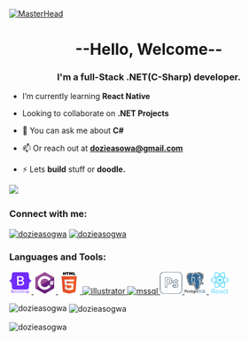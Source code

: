 [![MasterHead](https://www.pinterest.com/pin/595108538234252427/)](https://dozieasogwa.io)
<h1 align="center">--Hello, Welcome--</h1>
<h3 align="center">I'm a full-Stack .NET(C-Sharp) developer.</h3>

<p align="right"> 
<div>

  -  I’m currently learning **React Native**

-  Looking to collaborate on **.NET Projects**

- 💬 You can ask me about **C#**

- 📫 Or reach out at **dozieasowa@gmail.com**

- ⚡ Lets **build** stuff or **doodle.**
</div>
<img src="https://cdn.dribbble.com/users/644659/screenshots/1920053/media/189931803af24fea969fe9d0b6631431.gif"/> 
</p>
<h3 align="left">Connect with me:</h3>
<p align="left">
<a href="https://linkedin.com/in/dozieasogwa" target="blank"><img align="center" src="https://raw.githubusercontent.com/rahuldkjain/github-profile-readme-generator/master/src/images/icons/Social/linked-in-alt.svg" alt="dozieasogwa" height="30" width="40" /></a>
<a href="https://instagram.com/dozieasogwa" target="blank"><img align="center" src="https://raw.githubusercontent.com/rahuldkjain/github-profile-readme-generator/master/src/images/icons/Social/instagram.svg" alt="dozieasogwa" height="30" width="40" /></a>
</p>

<h3 align="left">Languages and Tools:</h3>
<p align="left"> <a href="https://getbootstrap.com" target="_blank" rel="noreferrer"> <img src="https://raw.githubusercontent.com/devicons/devicon/master/icons/bootstrap/bootstrap-plain-wordmark.svg" alt="bootstrap" width="40" height="40"/> </a> <a href="https://www.w3schools.com/cs/" target="_blank" rel="noreferrer"> <img src="https://raw.githubusercontent.com/devicons/devicon/master/icons/csharp/csharp-original.svg" alt="csharp" width="40" height="40"/> </a> <a href="https://www.w3.org/html/" target="_blank" rel="noreferrer"> <img src="https://raw.githubusercontent.com/devicons/devicon/master/icons/html5/html5-original-wordmark.svg" alt="html5" width="40" height="40"/> </a> <a href="https://www.adobe.com/in/products/illustrator.html" target="_blank" rel="noreferrer"> <img src="https://www.vectorlogo.zone/logos/adobe_illustrator/adobe_illustrator-icon.svg" alt="illustrator" width="40" height="40"/> </a> <a href="https://www.microsoft.com/en-us/sql-server" target="_blank" rel="noreferrer"> <img src="https://www.svgrepo.com/show/303229/microsoft-sql-server-logo.svg" alt="mssql" width="40" height="40"/> </a> <a href="https://www.photoshop.com/en" target="_blank" rel="noreferrer"> <img src="https://raw.githubusercontent.com/devicons/devicon/master/icons/photoshop/photoshop-line.svg" alt="photoshop" width="40" height="40"/> </a> <a href="https://www.postgresql.org" target="_blank" rel="noreferrer"> <img src="https://raw.githubusercontent.com/devicons/devicon/master/icons/postgresql/postgresql-original-wordmark.svg" alt="postgresql" width="40" height="40"/> </a> <a href="https://reactjs.org/" target="_blank" rel="noreferrer"> <img src="https://raw.githubusercontent.com/devicons/devicon/master/icons/react/react-original-wordmark.svg" alt="react" width="40" height="40"/> </a> </p>

<p><img align="left" src="https://github-readme-stats.vercel.app/api/top-langs?username=dozieasogwa&show_icons=true&locale=en&layout=compact" alt="dozieasogwa" /></p>

<p>&nbsp;<img align="center" src="https://github-readme-stats.vercel.app/api?username=dozieasogwa&show_icons=true&locale=en" alt="dozieasogwa" /></p>

<p><img align="center" src="https://github-readme-streak-stats.herokuapp.com/?user=dozieasogwa&" alt="dozieasogwa" /></p>
